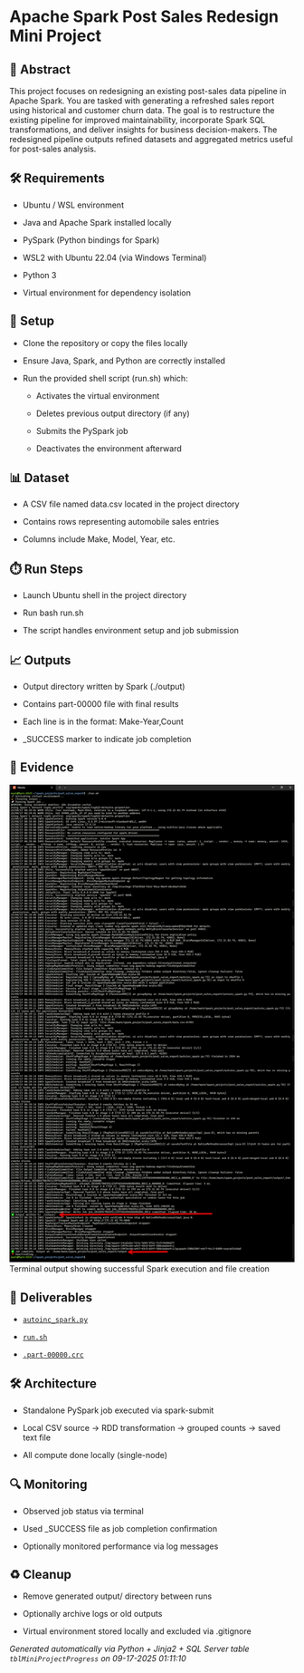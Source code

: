 # Apache Spark Post Sales Redesign Mini Project


## 📖 Abstract
This project focuses on redesigning an existing post-sales data pipeline in Apache Spark. You are tasked with generating a refreshed sales report using historical and customer churn data. The goal is to restructure the existing pipeline for improved maintainability, incorporate Spark SQL transformations, and deliver insights for business decision-makers. The redesigned pipeline outputs refined datasets and aggregated metrics useful for post-sales analysis.



## 🛠 Requirements
- Ubuntu / WSL environment

- Java and Apache Spark installed locally

- PySpark (Python bindings for Spark)

- WSL2 with Ubuntu 22.04 (via Windows Terminal)

- Python 3

- Virtual environment for dependency isolation



## 🧰 Setup
- Clone the repository or copy the files locally

- Ensure Java, Spark, and Python are correctly installed

- Run the provided shell script (run.sh) which:

  - Activates the virtual environment

  - Deletes previous output directory (if any)

  - Submits the PySpark job

  - Deactivates the environment afterward



## 📊 Dataset
- A CSV file named data.csv located in the project directory

- Contains rows representing automobile sales entries

- Columns include Make, Model, Year, etc.



## ⏱️ Run Steps
- Launch Ubuntu shell in the project directory

- Run bash run.sh

- The script handles environment setup and job submission



## 📈 Outputs
- Output directory written by Spark (./output)

- Contains part-00000 file with final results

- Each line is in the format: Make-Year,Count

- _SUCCESS marker to indicate job completion



## 📸 Evidence

![autoinc_script_output.png](./evidence/autoinc_script_output.png)  
Terminal output showing successful Spark execution and file creation




## 📎 Deliverables

- [`autoinc_spark.py`](./deliverables/autoinc_spark.py)

- [`run.sh`](./deliverables/run.sh)

- [`.part-00000.crc`](./deliverables/.part-00000.crc)




## 🛠️ Architecture
- Standalone PySpark job executed via spark-submit

- Local CSV source -> RDD transformation -> grouped counts -> saved text file

- All compute done locally (single-node)



## 🔍 Monitoring
- Observed job status via terminal

- Used _SUCCESS file as job completion confirmation

- Optionally monitored performance via log messages



## ♻️ Cleanup
- Remove generated output/ directory between runs

- Optionally archive logs or old outputs

- Virtual environment stored locally and excluded via .gitignore


*Generated automatically via Python + Jinja2 + SQL Server table `tblMiniProjectProgress` on 09-17-2025 01:11:10*